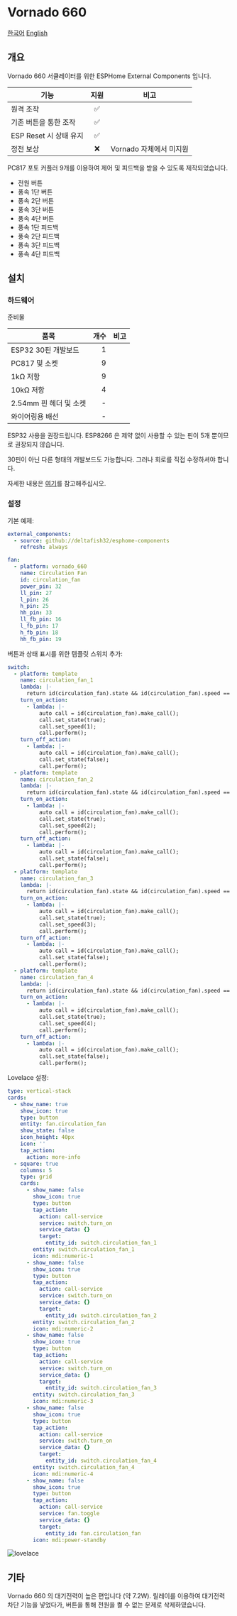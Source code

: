 # Vornado 660

[한국어](README.md)
[English](README_en_US.md)

## 개요
Vornado 660 서큘레이터를 위한 ESPHome External Components 입니다.

| 기능 | 지원 | 비고 |
| - | :-: | - |
| 원격 조작 | ✅ | |
| 기존 버튼을 통한 조작 | ✅ | |
| ESP Reset 시 상태 유지 | ✅ | |
| 정전 보상 | ❌ | Vornado 자체에서 미지원 |

PC817 포토 커플러 9개를 이용하여 제어 및 피드백을 받을 수 있도록 제작되었습니다.

- 전원 버튼
- 풍속 1단 버튼
- 풍속 2단 버튼
- 풍속 3단 버튼
- 풍속 4단 버튼
- 풍속 1단 피드백
- 풍속 2단 피드백
- 풍속 3단 피드백
- 풍속 4단 피드백


## 설치
### 하드웨어
준비물

| 품목 | 개수 | 비고 |
| - | -: | - |
| ESP32 30핀 개발보드 | 1 | |
| PC817 및 소켓 | 9 | |
| 1kΩ 저항 | 9 | |
| 10kΩ 저항 | 4 | |
| 2.54mm 핀 헤더 및 소켓 | - | |
| 와이어링용 배선 | - | |

ESP32 사용을 권장드립니다. ESP8266 은 제약 없이 사용할 수 있는 핀이 5개 뿐이므로 권장되지 않습니다.

30핀이 아닌 다른 형태의 개발보드도 가능합니다. 그러나 회로를 직접 수정하셔야 합니다.

자세한 내용은 [여기](pcb/pcb.md)를 참고해주십시오.


### 설정
기본 예제:

```yaml
external_components:
  - source: github://deltafish32/esphome-components
    refresh: always

fan:
  - platform: vornado_660
    name: Circulation Fan
    id: circulation_fan
    power_pin: 32
    ll_pin: 27
    l_pin: 26
    h_pin: 25
    hh_pin: 33
    ll_fb_pin: 16
    l_fb_pin: 17
    h_fb_pin: 18
    hh_fb_pin: 19
```

버튼과 상태 표시를 위한 템플릿 스위치 추가:

```yaml
switch:
  - platform: template
    name: circulation_fan_1
    lambda: |-
      return id(circulation_fan).state && id(circulation_fan).speed == 1;
    turn_on_action:
      - lambda: |-
          auto call = id(circulation_fan).make_call();
          call.set_state(true);
          call.set_speed(1);
          call.perform();
    turn_off_action:
      - lambda: |-
          auto call = id(circulation_fan).make_call();
          call.set_state(false);
          call.perform();
  - platform: template
    name: circulation_fan_2
    lambda: |-
      return id(circulation_fan).state && id(circulation_fan).speed == 2;
    turn_on_action:
      - lambda: |-
          auto call = id(circulation_fan).make_call();
          call.set_state(true);
          call.set_speed(2);
          call.perform();
    turn_off_action:
      - lambda: |-
          auto call = id(circulation_fan).make_call();
          call.set_state(false);
          call.perform();
  - platform: template
    name: circulation_fan_3
    lambda: |-
      return id(circulation_fan).state && id(circulation_fan).speed == 3;
    turn_on_action:
      - lambda: |-
          auto call = id(circulation_fan).make_call();
          call.set_state(true);
          call.set_speed(3);
          call.perform();
    turn_off_action:
      - lambda: |-
          auto call = id(circulation_fan).make_call();
          call.set_state(false);
          call.perform();
  - platform: template
    name: circulation_fan_4
    lambda: |-
      return id(circulation_fan).state && id(circulation_fan).speed == 4;
    turn_on_action:
      - lambda: |-
          auto call = id(circulation_fan).make_call();
          call.set_state(true);
          call.set_speed(4);
          call.perform();
    turn_off_action:
      - lambda: |-
          auto call = id(circulation_fan).make_call();
          call.set_state(false);
          call.perform();
```

Lovelace 설정:

```yaml
type: vertical-stack
cards:
  - show_name: true
    show_icon: true
    type: button
    entity: fan.circulation_fan
    show_state: false
    icon_height: 40px
    icon: ''
    tap_action:
      action: more-info
  - square: true
    columns: 5
    type: grid
    cards:
      - show_name: false
        show_icon: true
        type: button
        tap_action:
          action: call-service
          service: switch.turn_on
          service_data: {}
          target:
            entity_id: switch.circulation_fan_1
        entity: switch.circulation_fan_1
        icon: mdi:numeric-1
      - show_name: false
        show_icon: true
        type: button
        tap_action:
          action: call-service
          service: switch.turn_on
          service_data: {}
          target:
            entity_id: switch.circulation_fan_2
        entity: switch.circulation_fan_2
        icon: mdi:numeric-2
      - show_name: false
        show_icon: true
        type: button
        tap_action:
          action: call-service
          service: switch.turn_on
          service_data: {}
          target:
            entity_id: switch.circulation_fan_3
        entity: switch.circulation_fan_3
        icon: mdi:numeric-3
      - show_name: false
        show_icon: true
        type: button
        tap_action:
          action: call-service
          service: switch.turn_on
          service_data: {}
          target:
            entity_id: switch.circulation_fan_4
        entity: switch.circulation_fan_4
        icon: mdi:numeric-4
      - show_name: false
        show_icon: true
        type: button
        tap_action:
          action: call-service
          service: fan.toggle
          service_data: {}
          target:
            entity_id: fan.circulation_fan
        icon: mdi:power-standby
```

![lovelace](./lovelace.png)


## 기타
Vornado 660 의 대기전력이 높은 편입니다 (약 7.2W). 릴레이를 이용하여 대기전력 차단 기능을 넣었다가, 버튼을 통해 전원을 켤 수 없는 문제로 삭제하였습니다. 
